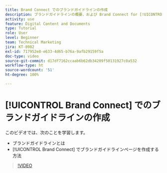 ```yaml
---
title: Brand Connect でのブランドガイドラインの作成
description: ブランドガイドラインの概要、および Brand Connect for [!UICONTROL Workfront DAM] でブランドガイドラインページを作成する方法を説明します。
activity: use
feature: Digital Content and Documents
type: Tutorial
role: User
level: Beginner
team: Technical Marketing
jira: KT-8982
exl-id: 717952e8-e633-4d65-b76a-9afb29159f5a
doc-type: video
source-git-commit: d17df7162ccaab6b62db34209f50131927c0a532
workflow-type: ht
source-wordcount: '51'
ht-degree: 100%

---
```


# [!UICONTROL Brand Connect] でのブランドガイドラインの作成

このビデオでは、次のことを学習します。

* ブランドガイドラインとは
* [!UICONTROL Brand Connect] でブランドガイドラインページを作成する方法

>[!VIDEO](https://video.tv.adobe.com/v/3418764/?quality=12&learn=on&enablevpops&captions=jpn)
